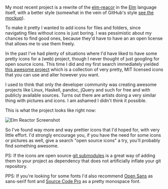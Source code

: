 My most recent project is a rewrite of the [elm-reacor](https://github.com/elm-lang/elm-reactor) in the [Elm](http://elm-lang.org) language itself, with a better style (somewhat in the vein of GitHub's style [see the mockup](https://github.com/elm-lang/projects#improve-elm-reactor-navigation-page)).

To make it pretty I wanted to add icons for files and folders, since navigating files without icons is just boring. I was pessimistic about my chances to find good ones, because they'd have to have an an open license that allows me to use them freely.

In the past I've had plenty of situations where I'd have liked to have some pretty icons for a (web) project, though I never thought of just googling for open source icons. This time I did and my first search immediately yielded [this awesome project](https://github.com/iconic/open-iconic) which is a collection of very pretty, MIT licensed icons that you can use and alter however you want.

I used to think that only the developer community was creating awesome projects like Linux, Haskell, pandoc, jQuery and such for free and with publicly available sources. Turns out there are artists doing a very similar thing with pictures and icons. I am ashamed I didn't think it possible.

This is what the project looks like right now:

![Elm Reactor Screenshot](/images/elm-reactor-index-1280.png)

So I've found way more and way prettier icons that I'd hoped for, with very little effort. I'd strongly encourage you, if you have the need for some icons or pictures as well, give a search "open source icons" a try, you'll probably find something awesome.

PS: If the icons are open source [git submodules](https://git-scm.com/book/en/v2/Git-Tools-Submodules) is a great way of adding them to your project as dependency that does not artificially inflate your git repository.

PPS: If you're looking for some fonts I'd also recommend [Open Sans](https://github.com/FontFaceKit/open-sans) as sans-serif font and [Source Code Pro](https://github.com/adobe-fonts/source-code-pro) as a pretty monospace font.
